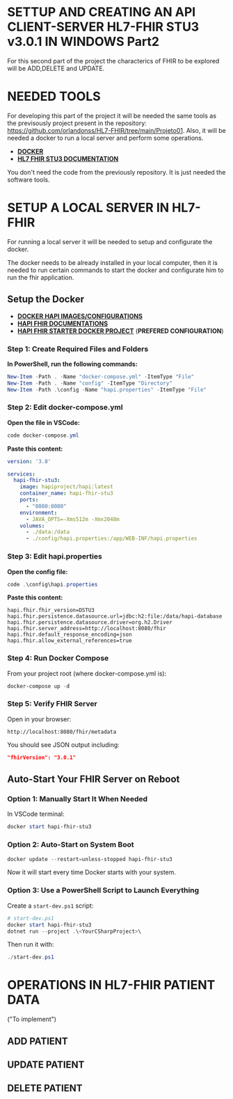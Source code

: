 # SETTUP AND CREATING AN API CLIENT-SERVER HL7-FHIR STU3 v3.0.1 IN WINDOWS Part2

For this second part of the project the characterics of FHIR to be explored will be ADD,DELETE and UPDATE.

# NEEDED TOOLS

For developing this part of the project it will be needed the same tools as the previsously project present in the repository: https://github.com/orlandonss/HL7-FHIR/tree/main/Projeto01.
Also, it will be needed a docker to run a local server and perform some operations.

- [**DOCKER**](https://www.docker.com)
- [**HL7 FHIR  STU3 DOCUMENTATION**](https://hl7.org/fhir/STU3/)

You don't need the code from the previously repository. It is just needed the software tools.

# SETUP A LOCAL SERVER IN HL7-FHIR

For running a local server it will be needed to setup and configurate the docker.

The docker needs to be already installed in your local computer, then it is needed to run certain commands to start the docker and configurate him  to run the fhir application.

## Setup the Docker

- [**DOCKER HAPI IMAGES/CONFIGURATIONS**](https://github.com/hapifhir/hapi-fhir-jpaserver-starter)
- [**HAPI FHIR DOCUMENTATIONS**](https://hapifhir.io/)
- [**HAPI FHIR STARTER DOCKER PROJECT**](https://hub.docker.com/r/hapiproject/hapi) (**PREFERED CONFIGURATION**)

### Step 1: Create Required Files and Folders

**In PowerShell, run the following commands:**

```powershell
New-Item -Path . -Name "docker-compose.yml" -ItemType "File"
New-Item -Path . -Name "config" -ItemType "Directory"
New-Item -Path .\config -Name "hapi.properties" -ItemType "File"
```

### Step 2: Edit docker-compose.yml

**Open the file in VSCode:**

```powershell
code docker-compose.yml
```

**Paste this content:**

```yaml
version: '3.8'

services:
  hapi-fhir-stu3:
    image: hapiproject/hapi:latest
    container_name: hapi-fhir-stu3
    ports:
      - "8080:8080"
    environment:
      - JAVA_OPTS=-Xms512m -Xmx2048m
    volumes:
      - ./data:/data
      - ./config/hapi.properties:/app/WEB-INF/hapi.properties
```

### Step 3: Edit hapi.properties

**Open the config file:**

```powershell
code .\config\hapi.properties
```

**Paste this content:**

```properties
hapi.fhir.fhir_version=DSTU3
hapi.fhir.persistence.datasource.url=jdbc:h2:file:/data/hapi-database
hapi.fhir.persistence.datasource.driver=org.h2.Driver
hapi.fhir.server_address=http://localhost:8080/fhir
hapi.fhir.default_response_encoding=json
hapi.fhir.allow_external_references=true
```

### Step 4: Run Docker Compose

From your project root (where docker-compose.yml is):

```powershell
docker-compose up -d
```

### Step 5: Verify FHIR Server

Open in your browser:

```
http://localhost:8080/fhir/metadata
```

You should see JSON output including:

```json
"fhirVersion": "3.0.1"
```

## Auto-Start Your FHIR Server on Reboot

### Option 1: Manually Start It When Needed

In VSCode terminal:

```powershell
docker start hapi-fhir-stu3
```

### Option 2: Auto-Start on System Boot

```powershell
docker update --restart=unless-stopped hapi-fhir-stu3
```

Now it will start every time Docker starts with your system.

### Option 3: Use a PowerShell Script to Launch Everything

Create a `start-dev.ps1` script:

```powershell
# start-dev.ps1
docker start hapi-fhir-stu3
dotnet run --project .\<YourCSharpProject>\
```

Then run it with:

```powershell
./start-dev.ps1
```

# OPERATIONS IN HL7-FHIR PATIENT DATA

("To implement")

## ADD PATIENT

## UPDATE PATIENT

## DELETE PATIENT
